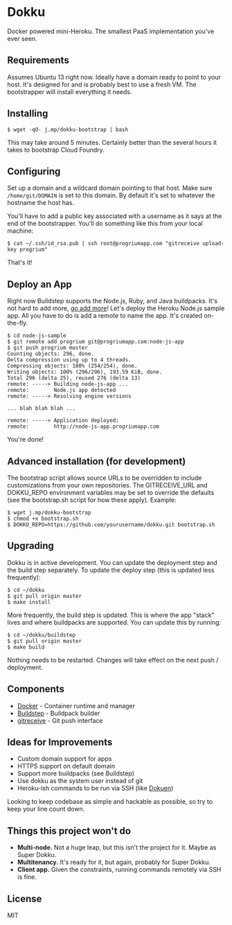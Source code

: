 # Dokku

Docker powered mini-Heroku. The smallest PaaS implementation you've ever seen.

## Requirements

Assumes Ubuntu 13 right now. Ideally have a domain ready to point to your host. It's designed for and is probably
best to use a fresh VM. The bootstrapper will install everything it needs.

## Installing

    $ wget -qO- j.mp/dokku-bootstrap | bash

This may take around 5 minutes. Certainly better than the several hours it takes to bootstrap Cloud Foundry.

## Configuring

Set up a domain and a wildcard domain pointing to that host. Make sure `/home/git/DOMAIN` is set to this domain. 
By default it's set to whatever the hostname the host has.

You'll have to add a public key associated with a username as it says at the end of the bootstrapper. You'll do something
like this from your local machine:

    $ cat ~/.ssh/id_rsa.pub | ssh root@progriumapp.com "gitreceive upload-key progrium"

That's it!

## Deploy an App

Right now Buildstep supports the Node.js, Ruby, and Java buildpacks. It's not hard to add more, [go add more](https://github.com/progrium/buildstep#adding-buildpacks)! Let's deploy
the Heroku Node.js sample app. All you have to do is add a remote to name the app. It's created on-the-fly.

    $ cd node-js-sample
    $ git remote add progrium git@progriumapp.com:node-js-app
    $ git push progrium master
    Counting objects: 296, done.
    Delta compression using up to 4 threads.
    Compressing objects: 100% (254/254), done.
    Writing objects: 100% (296/296), 193.59 KiB, done.
    Total 296 (delta 25), reused 276 (delta 13)
    remote: -----> Building node-js-app ...
    remote:        Node.js app detected
    remote: -----> Resolving engine versions
    
    ... blah blah blah ...
    
    remote: -----> Application deployed:
    remote:        http://node-js-app.progriumapp.com

You're done!

## Advanced installation (for development)

The bootstrap script allows source URLs to be overridden to include customizations from your own 
repositories. The GITRECEIVE_URL and DOKKU_REPO environment variables
may be set to override the defaults (see the bootstrap.sh script for how these apply). Example:

    $ wget j.mp/dokku-bootstrap
    $ chmod +x bootstrap.sh
    $ DOKKU_REPO=https://github.com/yourusername/dokku.git bootstrap.sh
    
## Upgrading

Dokku is in active development. You can update the deployment step and the build step separately.
To update the deploy step (this is updated less frequently):

    $ cd ~/dokku
    $ git pull origin master
    $ make install
    
More frequently, the build step is updated. This is where the app "stack" lives and where buildpacks
are supported. You can update this by running:

    $ cd ~/dokku/buildstep
    $ git pull origin master
    $ make build

Nothing needs to be restarted. Changes will take effect on the next push / deployment.

## Components

 * [Docker](https://github.com/dotcloud/docker) - Container runtime and manager
 * [Buildstep](https://github.com/progrium/buildstep) - Buildpack builder
 * [gitreceive](https://github.com/progrium/gitreceive) - Git push interface

## Ideas for Improvements

 * Custom domain support for apps
 * HTTPS support on default domain
 * Support more buildpacks (see Buildstep)
 * Use dokku as the system user instead of git
 * Heroku-ish commands to be run via SSH (like [Dokuen](https://github.com/peterkeen/dokuen#available-app-sub-commands))

Looking to keep codebase as simple and hackable as possible, so try to keep your line count down.

## Things this project won't do

 * **Multi-node.** Not a huge leap, but this isn't the project for it. Maybe as Super Dokku.
 * **Multitenancy.** It's ready for it, but again, probably for Super Dokku.
 * **Client app.** Given the constraints, running commands remotely via SSH is fine.

## License

MIT